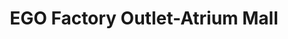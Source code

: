 ---
title: "EGO Factory Outlet-Atrium Mall"
url: /karachi/ego-factory-outlet-atrium-mall/
shop: Kleidung
---